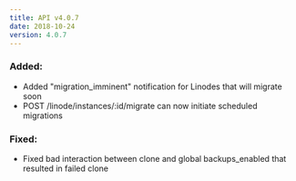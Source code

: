 ```yaml
---
title: API v4.0.7
date: 2018-10-24
version: 4.0.7
---
```


### Added:

 * Added "migration\_imminent" notification for Linodes that will migrate soon
 * POST /linode/instances/:id/migrate can now initiate scheduled migrations

### Fixed:

 * Fixed bad interaction between clone and global backups\_enabled that resulted in failed clone
